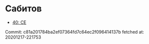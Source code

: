# Сабитов
- [40: CE](40.md)

Commit: c81a201784ba2ef07364fd7c64ec2f096414137b
 fetched at: 20201217-221753
